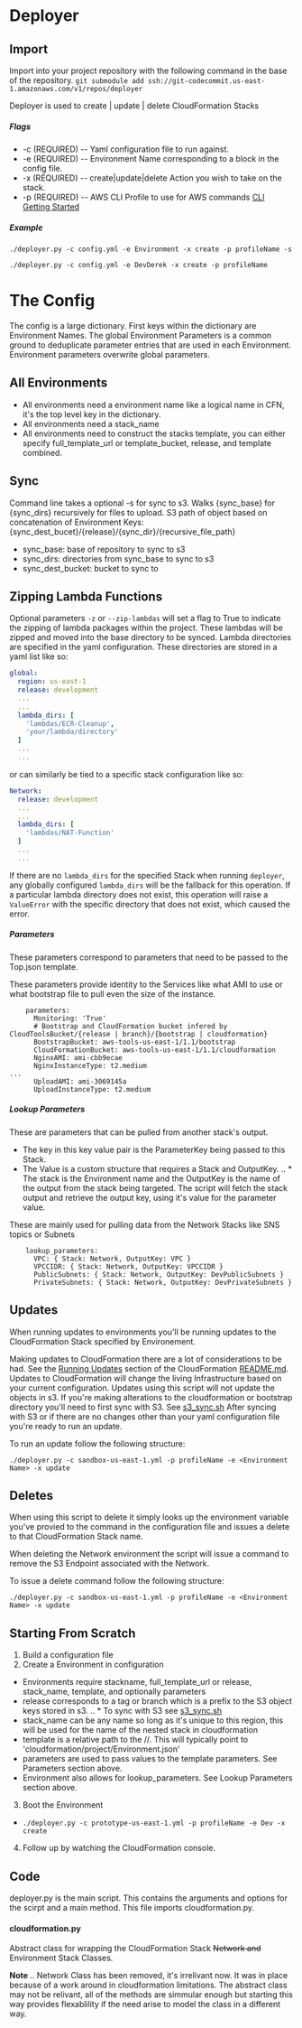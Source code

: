 # Deployer

## Import
Import into your project repository with the following command in the base of the repository.
`git submodule add ssh://git-codecommit.us-east-1.amazonaws.com/v1/repos/deployer`

Deployer is used to create | update | delete CloudFormation Stacks

##### Flags
* -c <config file> (REQUIRED) -- Yaml configuration file to run against.
* -e <environment name> (REQUIRED) -- Environment Name corresponding to a block in the config file.
* -x <execute command> (REQUIRED) -- create|update|delete Action you wish to take on the stack.
* -p <profile> (REQUIRED) -- AWS CLI Profile to use for AWS commands [CLI Getting Started](http://docs.aws.amazon.com/cli/latest/userguide/cli-chap-getting-started.html)


##### Example
`./deployer.py -c config.yml -e Environment -x create -p profileName -s`

`./deployer.py -c config.yml -e DevDerek -x create -p profileName`


# The Config

The config is a large dictionary. First keys within the dictionary are Environment Names. The global Environment Parameters is a common ground to deduplicate parameter entries that are used in each Environment. Environment parameters overwrite global parameters. 

## All Environments
* All environments need a environment name like a logical name in CFN, it's the top level key in the dictionary.
* All environments need a stack_name 
* All environments need to construct the stacks template, you can either specify full_template_url or template_bucket, release, and template combined.

## Sync
Command line takes a optional -s for sync to s3. Walks {sync_base} for {sync_dirs} recursively for files to upload. S3 path of object based on concatenation of Environment Keys: {sync_dest_bucet}/{release}/{sync_dir}/{recursive_file_path}
* sync_base: base of repository to sync to s3
* sync_dirs: directories from sync_base to sync to s3
* sync_dest_bucket: bucket to sync to 

## Zipping Lambda Functions
Optional parameters `-z` or `--zip-lambdas` will set a flag to True to indicate the zipping of lambda packages within the project. These lambdas will be zipped and moved into the base directory to be synced.
Lambda directories are specified in the yaml configuration. These directories are stored in a yaml list like so:
```yaml
global:
  region: us-east-1
  release: development
  ...
  ...
  lambda_dirs: [
    'lambdas/ECR-Cleanup',
    'your/lambda/directory'
  ]
  ...
  ...
```
or can similarly be tied to a specific stack configuration like so:
```yaml
Network:
  release: development
  ...
  ...
  lambda_dirs: [
    'lambdas/NAT-Function'
  ]
  ...
  ...
```
If there are no `lambda_dirs` for the specified Stack when running `deployer`, any globally configured `lambda_dirs` will be the fallback for this operation. If a particular lambda directory does not exist, this operation will raise a `ValueError` with the specific directory that does not exist, which caused the error.

##### Parameters
These parameters correspond to parameters that need to be passed to the Top.json template.

These parameters provide identity to the Services like what AMI to use or what bootstrap file to pull even the size of the instance.
```
    parameters:
      Monitoring: 'True'
      # Bootstrap and CloudFormation bucket infered by CloudToolsBucket/{release | branch}/{bootstrap | cloudformation}
      BootstrapBucket: aws-tools-us-east-1/1.1/bootstrap
      CloudFormationBucket: aws-tools-us-east-1/1.1/cloudformation
      NginxAMI: ami-cbb9ecae
      NginxInstanceType: t2.medium
...
      UploadAMI: ami-3069145a
      UploadInstanceType: t2.medium
```

##### Lookup Parameters

These are parameters that can be pulled from another stack's output. 
* The key in this key value pair is the ParameterKey being passed to this Stack. 
* The Value is a custom structure that requires a Stack and OutputKey. 
.. * The stack is the Environment name and the OutputKey is the name of the output from the stack being targeted. The script will fetch the stack output and retrieve the output key, using it's value for the parameter value. 

These are mainly used for pulling data from the Network Stacks like SNS topics or Subnets
```
    lookup_parameters:
      VPC: { Stack: Network, OutputKey: VPC }
      VPCCIDR: { Stack: Network, OutputKey: VPCCIDR }
      PublicSubnets: { Stack: Network, OutputKey: DevPublicSubnets }
      PrivateSubnets: { Stack: Network, OutputKey: DevPrivateSubnets }
```



## Updates
When running updates to environments you'll be running updates to the CloudFormation Stack specified by Environement. 

Making updates to CloudFormation there are a lot of considerations to be had. See the [Running Updates](/cloudformation/) section of the CloudFormation [README.md](/cloudformation/README.md).
Updates to CloudFormation will change the living Infrastructure based on your current configuration. 
Updates using this script will not update the objects in s3. If you're making alterations to the cloudformation or bootstrap directory you'll need to first sync with S3. See [s3_sync.sh](../)
After syncing with S3 or if there are no changes other than your yaml configuration file you're ready to run an update.  

To run an update follow the following structure:
```
./deployer.py -c sandbox-us-east-1.yml -p profileName -e <Environment Name> -x update
```

## Deletes
When using this script to delete it simply looks up the environment variable you've provied to the command in the configuration file and issues a delete to that CloudFormation Stack name.

When deleting the Network environment the script will issue a command to remove the S3 Endpoint associated with the Network.

To issue a delete command follow the following structure:
```
./deployer.py -c sandbox-us-east-1.yml -p profileName -e <Environment Name> -x update
```

## Starting From Scratch

1. Build a configuration file
2. Create a Environment in configuration
  * Environments require stackname, full_template_url or release, stack_name, template, and optionally parameters
  * release corresponds to a tag or branch which is a prefix to the S3 object keys stored in s3.
..  * To sync with S3 see [s3_sync.sh](/scripts/)
  * stack_name can be any name so long as it's unique to this region, this will be used for the name of the nested stack in cloudformation
  * template is a relative path to the <CloudToolsBucket>/<release>/<path to cloudformation template>. This will typically point to 'cloudformation/project/Environment.json'
  * parameters are used to pass values to the template parameters. See Parameters section above.
  * Environment also allows for lookup_parameters. See Lookup Parameters section above.
3. Boot the Environment
  * `./deployer.py -c prototype-us-east-1.yml -p profileName -e Dev -x create`
4. Follow up by watching the CloudFormation console. 


## Code
deployer.py is the main script. This contains the arguments and options for the scirpt and a main method. This file imports cloudformation.py.

#### cloudformation.py
Abstract class for wrapping the CloudFormation Stack 
~~Network and~~ Environment Stack Classes. 

**Note** 
.. Network Class has been removed, it's irrelivant now. It was in place because of a work around in cloudformation limitations. The abstract class may not be relivant, all of the methods are simmular enough but starting this way provides flexablility if the need arise to model the class in a different way. 
